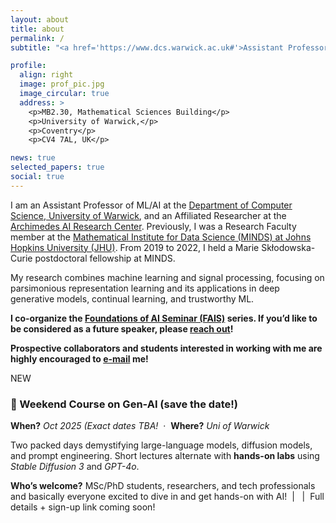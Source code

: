 ```yaml
---
layout: about
title: about
permalink: /
subtitle: "<a href='https://www.dcs.warwick.ac.uk#'>Assistant Professor @ Department of Computer Science, University of Warwick</a>."

profile:
  align: right
  image: prof_pic.jpg
  image_circular: true
  address: >
    <p>MB2.30, Mathematical Sciences Building</p>
    <p>University of Warwick,</p>
    <p>Coventry</p>
    <p>CV4 7AL, UK</p>

news: true
selected_papers: true
social: true
---
```


I am an Assistant Professor of ML/AI at the [Department of Computer Science, University of Warwick](https://warwick.ac.uk/fac/sci/dcs/), and an Affiliated Researcher at the [Archimedes AI Research Center](https://archimedesai.gr/en/). Previously, I was a Research Faculty member at the [Mathematical Institute for Data Science (MINDS) at Johns Hopkins University (JHU)](https://www.minds.jhu.edu). From 2019 to 2022, I held a Marie Skłodowska-Curie postdoctoral fellowship at MINDS. 

My research combines machine learning and signal processing, focusing on parsimonious representation learning and its applications in deep generative models, continual learning, and trustworthy ML. 

**I co-organize the [Foundations of AI Seminar (FAIS)](https://faiseminarswarwick.github.io) series. If you’d like to be considered as a future speaker, please [reach out](mailto:paris.giampouras@warwick.ac.uk)!**


**Prospective collaborators and students interested in working with me are highly encouraged to [e-mail](mailto:paris.giampouras@warwick.ac.uk) me!**


<!-- =========================  ANNOUNCEMENT BANNER  ========================= -->
<div class="course-announcement">
  <span class="badge">NEW</span>

  <h3>🎉 Weekend Course on  Gen-AI (save the date!)</h3>

  <p class="course-meta">
    <strong>When?</strong> <em>Oct 2025 (Exact dates TBA!</em> &nbsp;·&nbsp;
    <strong>Where?</strong> <em>Uni of Warwick</em>
  </p>

  <p>
    Two packed days demystifying large-language models, diffusion models, and prompt
    engineering.  Short lectures alternate with <strong>hands-on labs</strong> using
    <em>Stable Diffusion&nbsp;3</em> and <em>GPT-4o</em>.
  </p>

  <p class="course-meta">
    <strong>Who’s welcome?</strong> MSc/PhD students, researchers, and tech professionals and basically everyone excited to dive in and get hands-on with AI! &nbsp;|&nbsp; 
    &nbsp;|&nbsp; Full details + sign-up link coming soon!
  </p>

  <!-- Uncomment when registration opens
  <a class="button" href="YOUR-REGISTRATION-LINK" target="_blank" rel="noopener">
    Count me in →
  </a>
  -->
</div>
<!-- ======================================================================= -->



</div> 
<!-- ======================================================================= -->
